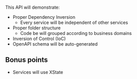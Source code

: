 This API will demonstrate:

- Proper Dependency Inversion
  - Every service will be independent of other services
- Proper folder structure
  - Code be will grouped according to business domains
- Inversion of Control (IoC)
- OpenAPI schema will be auto-generated

## Bonus points

- Services will use XState